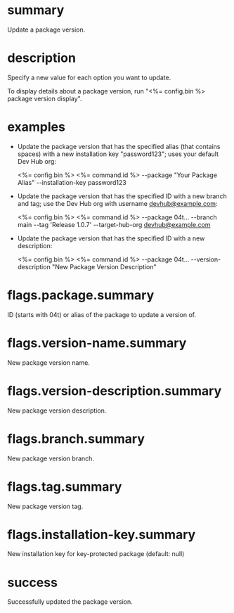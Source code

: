 # summary

Update a package version.

# description

Specify a new value for each option you want to update.

To display details about a package version, run "<%= config.bin %> package version display".

# examples

- Update the package version that has the specified alias (that contains spaces) with a new installation key "password123"; uses your default Dev Hub org:

  <%= config.bin %> <%= command.id %> --package "Your Package Alias" --installation-key password123

- Update the package version that has the specified ID with a new branch and tag; use the Dev Hub org with username devhub@example.com:

  <%= config.bin %> <%= command.id %> --package 04t... --branch main --tag 'Release 1.0.7' --target-hub-org devhub@example.com

- Update the package version that has the specified ID with a new description:

  <%= config.bin %> <%= command.id %> --package 04t... --version-description "New Package Version Description"

# flags.package.summary

ID (starts with 04t) or alias of the package to update a version of.

# flags.version-name.summary

New package version name.

# flags.version-description.summary

New package version description.

# flags.branch.summary

New package version branch.

# flags.tag.summary

New package version tag.

# flags.installation-key.summary

New installation key for key-protected package (default: null)

# success

Successfully updated the package version.
